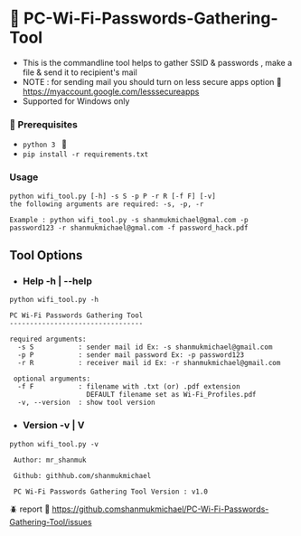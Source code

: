 ﻿# :signal_strength: PC-Wi-Fi-Passwords-Gathering-Tool 
* This is the commandline tool helps to gather SSID &amp; passwords , make a file &amp; send it to recipient's mail
* NOTE : for sending mail you should turn on less secure apps option :link: https://myaccount.google.com/lesssecureapps
* Supported for Windows only
### :pushpin: Prerequisites 
*  ```python 3 ``` :snake:
*  ```pip install -r requirements.txt```

### Usage
```
python wifi_tool.py [-h] -s S -p P -r R [-f F] [-v]
the following arguments are required: -s, -p, -r

Example : python wifi_tool.py -s shanmukmichael@gmal.com -p password123 -r shanmukmichael@gmal.com -f password_hack.pdf
```

## Tool Options

- ### Help -h | --help
```
python wifi_tool.py -h
```
```
PC Wi-Fi Passwords Gathering Tool
---------------------------------

required arguments:
  -s S           : sender mail id Ex: -s shanmukmichael@gmail.com
  -p P           : sender mail password Ex: -p password123
  -r R           : receiver mail id Ex: -r shanmukmichael@gmail.com

 optional arguments:
  -f F           : filename with .txt (or) .pdf extension
                   DEFAULT filename set as Wi-Fi_Profiles.pdf
  -v, --version  : show tool version
```

- ### Version -v | V
```
python wifi_tool.py -v
```

``` 
 Author: mr_shanmuk

 Github: githhub.com/shanmukmichael

 PC Wi-Fi Passwords Gathering Tool Version : v1.0
```
:beetle: report :link: https://github.comshanmukmichael/PC-Wi-Fi-Passwords-Gathering-Tool/issues
